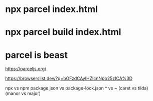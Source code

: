 # npx parcel index.html

# npx parcel build index.html

# parcel is beast

https://parceljs.org/

https://browserslist.dev/?q=bGFzdCAyIHZlcnNpb25zICA%3D

npx vs npm
package.json vs package-lock.json
^ vs ~ (caret vs tilda) (manor vs major)
